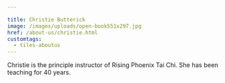 ```yaml
---

title: Christie Butterick
image: /images/uploads/open-book551x297.jpg
href: /about-us/christie.html
customtags:
  - tiles-aboutus
---
```

Christie is the principle instructor of Rising Phoenix Tai Chi. She has been teaching for 40 years.
